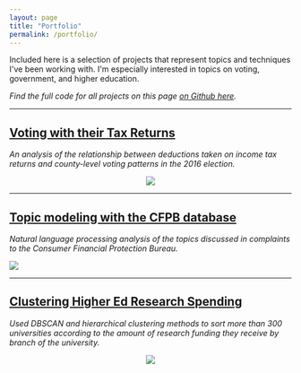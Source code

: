 ```yaml
---
layout: page
title: "Portfolio"
permalink: /portfolio/
---
```

Included here is a selection of projects that represent topics and techniques I've been working with. I'm especially interested in topics on voting, government, and higher education.   

*Find the full code for all projects on this page [on Github here](https://github.com/austinbrian/portfolio).*

---
## [Voting with their Tax Returns](../tax_votes)   
*An analysis of the relationship between deductions taken on income tax returns and county-level voting patterns in the 2016 election.*    

<p align="center">    
<a href='../tax_votes'>   
  <img src="../images/agi_pp_vs_clinton.png"></a></p>

----

## [Topic modeling with the CFPB database](../cfpb-topic-modeling)
*Natural language processing analysis of the topics discussed in complaints to the Consumer Financial Protection Bureau.*

<span align="center">
  <img src="../images/all_complaints_line.png">
</span>

---
## [Clustering Higher Ed Research Spending](http://nbviewer.jupyter.org/github/austinbrian/DSI-labs/blob/master/Higher%20Ed%20R%26D%20Analysis.ipynb)
*Used DBSCAN and hierarchical clustering methods to sort more than 300 universities according to the amount of research funding they receive by branch of the university.*    

<p align="center">
<a href="http://nbviewer.jupyter.org/github/austinbrian/DSI-labs/blob/master/Higher%20Ed%20R%26D%20Analysis.ipynb">   
<img src="../images/psy_lifsci_clustered.png"></a>
</p>

